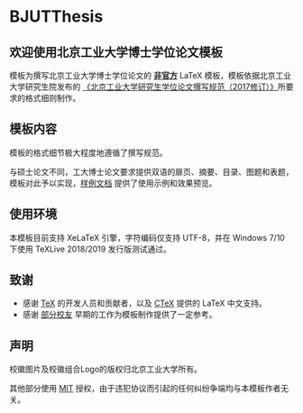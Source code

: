 # BJUTThesis

## 欢迎使用北京工业大学博士学位论文模板

模板为撰写北京工业大学博士学位论文的 **<u>非官方</u>** LaTeX 模板，模板依据北京工业大学研究生院发布的 [《北京工业大学研究生学位论文撰写规范（2017修订）》](http://graduate.bjut.edu.cn/zyxw/fqrz/201949/15547925280356791_1.html)所要求的格式细则制作。

## 模板内容

模板的格式细节极大程度地遵循了撰写规范。

与硕士论文不同，工大博士论文要求提供双语的扉页、摘要、目录、图题和表题，模板对此予以实现，[样例文档](main.pdf) 提供了使用示例和效果预览。

## 使用环境

本模板目前支持 XeLaTeX 引擎，字符编码仅支持 UTF-8，并在 Windows 7/10 下使用 TeXLive 2018/2019 发行版测试通过。

## 致谢

* 感谢 [TeX](http://www.ctan.org) 的开发人员和贡献者，以及 [CTeX](http://www.ctex.org/HomePage) 提供的 LaTeX 中文支持。
* 感谢 [部分校友](http://yzlab.net/BjutThsis.html) 早期的工作为模板制作提供了一定参考。

## 声明

校徽图片及校徽组合Logo的版权归北京工业大学所有。

其他部分使用 [MIT](LICENSE) 授权，由于违犯协议而引起的任何纠纷争端均与本模板作者无关。